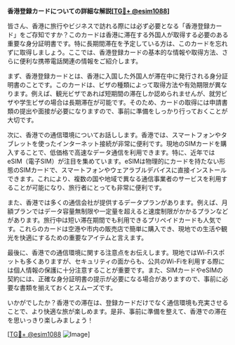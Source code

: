 **香港登録カードについての詳細な解説[[TG💪+ @esim1088](https://t.me/s/esim1088)]**

皆さん、香港に旅行やビジネスで訪れる際には必ず必要となる「香港登録カード」をご存知ですか？このカードは香港に滞在する外国人が取得する必要のある重要な身分証明書です。特に長期間滞在を予定している方は、このカードを忘れずに取得しましょう。ここでは、香港登録カードの基本的な情報や取得方法、さらに便利な携帯電話関連の情報をご紹介します。

まず、香港登録カードとは、香港に入国した外国人が滞在中に発行される身分証明書のことです。このカードは、ビザの種類によって取得方法や有効期限が異なります。例えば、観光ビザであれば短期間の滞在しか認められませんが、就労ビザや学生ビザの場合は長期滞在が可能です。そのため、カードの取得には申請書類の提出や面接が必要になりますので、事前に準備をしっかり行っておくことが大切です。

次に、香港での通信環境についてお話しします。香港では、スマートフォンやタブレットを使ったインターネット接続が非常に便利です。現地のSIMカードを購入することで、低価格で高速なデータ通信を利用できます。特に、近年ではeSIM（電子SIM）が注目を集めています。eSIMは物理的にカードを持たない形態のSIMカードで、スマートフォンやウェアラブルデバイスに直接インストールできます。これにより、複数の国や地域で異なる通信事業者のサービスを利用することが可能になり、旅行者にとっても非常に便利です。

また、香港では多くの通信会社が提供するデータプランがあります。例えば、月額プランではデータ容量無制限や一定量を超えると速度制限がかかるプランなどがあります。旅行中は短い滞在期間でも利用できるプリペイドカードも人気です。これらのカードは空港や市内の販売店で簡単に購入でき、現地での生活や観光を快適にするための重要なアイテムと言えます。

最後に、香港での通信環境に関する注意点をお伝えします。現地ではWi-Fiスポットも多くありますが、セキュリティの面からも、公共のWi-Fiを利用する際には個人情報の保護に十分注意することが重要です。また、SIMカードやeSIMの契約には、正確な身分証明書の提示が必要になる場合がありますので、事前に必要な書類を揃えておくとスムーズです。

いかがでしたか？香港での滞在は、登録カードだけでなく通信環境も充実させることで、より快適な旅が楽しめます。是非、事前に準備を整えて、香港での滞在を思いっきり楽しみましょう！

[[TG💪+ @esim1088](https://t.me/s/esim1088) ![Image](https://i.postimg.cc/Y0z9fWf4/image.png)]